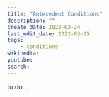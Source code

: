 ```yaml
---
title: "Antecedent Conditions"
description: ""
create_date: 2022-03-24
last_edit_date: 2022-03-25
tags: 
    - conditions
wikipedia: 
youtube: 
search: 
---
```

to do...